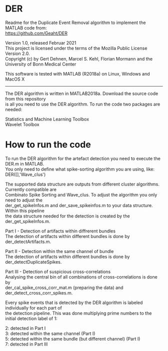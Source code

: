 # DER 
Readme for the Duplicate Event Removal algorithm to implement the MATLAB code from:  
https://github.com/Geaht/DER

Version 1.0, released Februar 2021  
This project is licensed under the terms of the Mozilla Public License Version 2.0.  
Copyright (c) by Gert Dehnen, Marcel S. Kehl, Florian Mormann and the University of Bonn Medical Center  

This software is tested with MATLAB (R2018a) on Linux, Windows and MacOS X

------------------------------------------------------------------------------------------
The DER algorithm is written in MATLAB2018a. Download the source code from this repository  
is all you need to use the DER algorithm. To run the code two packages are needed:  

Statistics and Machine Learning Toolbox  
Wavelet Toolbox  

# How to run the code 

To run the DER algorithm for the artefact detection you need to execute the DER.m in MATLAB.  
You only need to define what spike-sorting algorithm you are using, like:  
DER([],'Wave_clus')  

The supported data structure are outputs from different cluster algorithms. Currently compatible are  
Combinato Spike Sorting and Wave_clus. To adjust the algorithm you only need to adjust the  
der_get_spikeInfos.m and der_save_spikeinfos.m to your data structure. Within this pipeline  
the data structure needed for the detection is created by the der_get_spikeInfos.m.  

Part I - Detection of artifacts within diffrerent bundles  
The detection of artifacts within different bundles is done by der_detectArtifacts.m.  

Part II - Detection within the same channel of bundle  
The detection of artifacts within different bundles is done by der_detectDuplicateSpikes.  

Part III - Detection of suspicious cross-correlations  
Analysing the central bin of all combinations of cross-correlations is done by  
der_cal_spike_cross_corr_mat.m (preparing the data) and der_detect_cross_corr_spikes.m.  

Every spike events that is detected by the DER algorithm is labeled individually for each part of  
the detection pipeline. This was done multiplying prime numbers to the initial detection label of 1:  

2: detected in Part I  
3: detected within the same channel (Part I)  
5: detected within the same bundle (but different channel) (Part I)  
7: detected in Part III  



